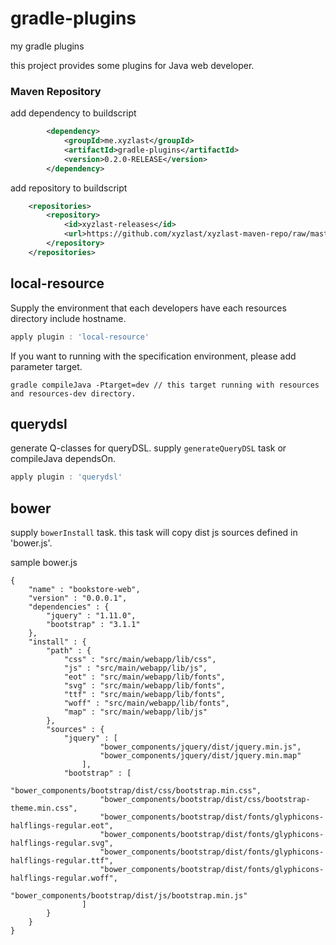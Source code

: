 gradle-plugins
==============

my gradle plugins

this project provides some plugins for Java web developer.

### Maven Repository

add dependency to buildscript
```xml
        <dependency>
            <groupId>me.xyzlast</groupId>
            <artifactId>gradle-plugins</artifactId>
            <version>0.2.0-RELEASE</version>
        </dependency>
```

add repository to buildscript
```xml
    <repositories>
        <repository>
            <id>xyzlast-releases</id>
            <url>https://github.com/xyzlast/xyzlast-maven-repo/raw/master/releases</url>
        </repository>
    </repositories>
```


## local-resource

Supply the environment that each developers have each resources directory include hostname.

```groovy
apply plugin : 'local-resource'
```

If you want to running with the specification environment, please add parameter target.

```
gradle compileJava -Ptarget=dev // this target running with resources and resources-dev directory.
```

## querydsl

generate Q-classes for queryDSL. supply ```generateQueryDSL``` task or compileJava dependsOn.

```groovy
apply plugin : 'querydsl'
```

## bower

supply ```bowerInstall``` task. this task will copy dist js sources defined in 'bower.js'.

sample bower.js
```
{
    "name" : "bookstore-web",
    "version" : "0.0.0.1",
    "dependencies" : {
        "jquery" : "1.11.0",
        "bootstrap" : "3.1.1"
    },
    "install" : {
        "path" : {
            "css" : "src/main/webapp/lib/css",
            "js" : "src/main/webapp/lib/js",
            "eot" : "src/main/webapp/lib/fonts",
            "svg" : "src/main/webapp/lib/fonts",
            "ttf" : "src/main/webapp/lib/fonts",
            "woff" : "src/main/webapp/lib/fonts",
            "map" : "src/main/webapp/lib/js"
        },
        "sources" : {
            "jquery" : [
                    "bower_components/jquery/dist/jquery.min.js",
                    "bower_components/jquery/dist/jquery.min.map"
                ],
            "bootstrap" : [
                    "bower_components/bootstrap/dist/css/bootstrap.min.css",
                    "bower_components/bootstrap/dist/css/bootstrap-theme.min.css",
                    "bower_components/bootstrap/dist/fonts/glyphicons-halflings-regular.eot",
                    "bower_components/bootstrap/dist/fonts/glyphicons-halflings-regular.svg",
                    "bower_components/bootstrap/dist/fonts/glyphicons-halflings-regular.ttf",
                    "bower_components/bootstrap/dist/fonts/glyphicons-halflings-regular.woff",
                    "bower_components/bootstrap/dist/js/bootstrap.min.js"
                ]
        }
    }
}

```
